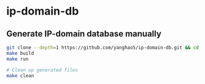 # ip-domain-db

## Generate IP-domain database manually

```sh
git clone --depth=1 https://github.com/yanghao5/ip-domain-db.git && cd ip-domain-db
make build
make run

# Clean up generated files
make clean
```
